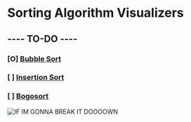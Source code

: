 # Sorting Algorithm Visualizers
## ---- TO-DO ----
### **[**O**]** [Bubble Sort](https://en.wikipedia.org/wiki/Bubble_sort)
### **[** **]** [Insertion Sort](https://en.wikipedia.org/wiki/Insertion_sort)
### **[** **]** [Bogosort](https://en.wikipedia.org/wiki/Bogosort)

![IF IM GONNA BREAK IT DOOOOWN](https://i.imgur.com/3Db0dfy.jpeg)
